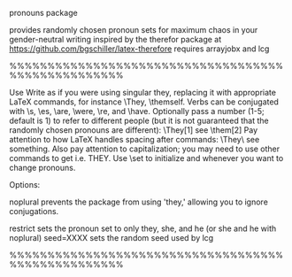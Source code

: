pronouns package

provides randomly chosen pronoun sets for maximum
chaos in your gender-neutral writing
inspired by the therefor package at https://github.com/bgschiller/latex-therefore
requires arrayjobx and lcg

%%%%%%%%%%%%%%%%%%%%%%%%%%%%%%%%%%%%%%%%%%%%%%%%%%%

Use
Write as if you were using singular they,
replacing it with appropriate LaTeX commands,
for instance \They, \themself. Verbs can be
conjugated with \s, \es, \are, \were, \re, and
\have. Optionally pass a number (1-5; default
is 1) to refer to different people (but it is
not guaranteed that the randomly chosen
pronouns are different): \They[1] see \them[2]
Pay attention to how LaTeX handles spacing
after commands: \They\ see something.
Also pay attention to capitalization; you may
need to use other commands to get i.e. THEY.
Use \set to initialize and whenever you want
to change pronouns.

Options:

noplural prevents the package from using
'they,' allowing you to ignore conjugations.

restrict sets the pronoun set to only they,
she, and he (or she and he with noplural)
seed=XXXX sets the random seed used by lcg 

%%%%%%%%%%%%%%%%%%%%%%%%%%%%%%%%%%%%%%%%%%%%%%%%%%%
